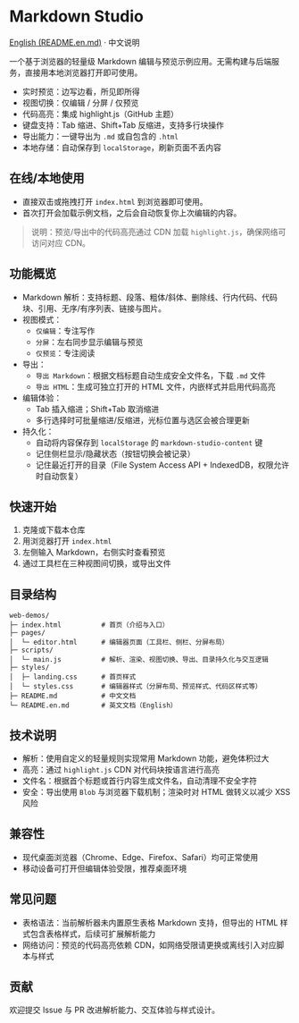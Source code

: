 # Markdown Studio

[English (README.en.md)](README.en.md) · 中文说明

一个基于浏览器的轻量级 Markdown 编辑与预览示例应用。无需构建与后端服务，直接用本地浏览器打开即可使用。

- 实时预览：边写边看，所见即所得
- 视图切换：仅编辑 / 分屏 / 仅预览
- 代码高亮：集成 highlight.js（GitHub 主题）
- 键盘支持：Tab 缩进、Shift+Tab 反缩进，支持多行块操作
- 导出能力：一键导出为 `.md` 或自包含的 `.html`
- 本地存储：自动保存到 `localStorage`，刷新页面不丢内容

## 在线/本地使用

- 直接双击或拖拽打开 `index.html` 到浏览器即可使用。
- 首次打开会加载示例文档，之后会自动恢复你上次编辑的内容。

> 说明：预览/导出中的代码高亮通过 CDN 加载 `highlight.js`，确保网络可访问对应 CDN。

## 功能概览

- Markdown 解析：支持标题、段落、粗体/斜体、删除线、行内代码、代码块、引用、无序/有序列表、链接与图片。
- 视图模式：
  - `仅编辑`：专注写作
  - `分屏`：左右同步显示编辑与预览
  - `仅预览`：专注阅读
- 导出：
  - `导出 Markdown`：根据文档标题自动生成安全文件名，下载 `.md` 文件
  - `导出 HTML`：生成可独立打开的 HTML 文件，内嵌样式并启用代码高亮
- 编辑体验：
  - Tab 插入缩进；Shift+Tab 取消缩进
  - 多行选择时可批量缩进/反缩进，光标位置与选区会被合理更新
- 持久化：
  - 自动将内容保存到 `localStorage` 的 `markdown-studio-content` 键
  - 记住侧栏显示/隐藏状态（按钮切换会被记录）
  - 记住最近打开的目录（File System Access API + IndexedDB，权限允许时自动恢复）

## 快速开始

1. 克隆或下载本仓库
2. 用浏览器打开 `index.html`
3. 左侧输入 Markdown，右侧实时查看预览
4. 通过工具栏在三种视图间切换，或导出文件

## 目录结构

```
web-demos/
├─ index.html          # 首页（介绍与入口）
├─ pages/
│  └─ editor.html      # 编辑器页面（工具栏、侧栏、分屏布局）
├─ scripts/
│  └─ main.js          # 解析、渲染、视图切换、导出、目录持久化与交互逻辑
├─ styles/
│  ├─ landing.css      # 首页样式
│  └─ styles.css       # 编辑器样式（分屏布局、预览样式、代码区样式等）
├─ README.md           # 中文文档
└─ README.en.md        # 英文文档（English）
```

## 技术说明

- 解析：使用自定义的轻量规则实现常用 Markdown 功能，避免体积过大
- 高亮：通过 `highlight.js` CDN 对代码块按语言进行高亮
- 文件名：根据首个标题或首行内容生成文件名，自动清理不安全字符
- 安全：导出使用 `Blob` 与浏览器下载机制；渲染时对 HTML 做转义以减少 XSS 风险

## 兼容性

- 现代桌面浏览器（Chrome、Edge、Firefox、Safari）均可正常使用
- 移动设备可打开但编辑体验受限，推荐桌面环境

## 常见问题

- 表格语法：当前解析器未内置原生表格 Markdown 支持，但导出的 HTML 样式包含表格样式，后续可扩展解析能力
- 网络访问：预览的代码高亮依赖 CDN，如网络受限请更换或离线引入对应脚本与样式

## 贡献

欢迎提交 Issue 与 PR 改进解析能力、交互体验与样式设计。
